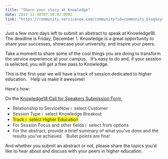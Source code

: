```yaml
---
title: "Share your story at Knowledge"
date: 2017-11-30T07:50:07.000Z
link: "https://community.servicenow.com/community?id=community_blog&sys_id=9a2d66e5dbd0dbc01dcaf3231f9619bd"
---
```

<p>Just a few more days left to submit an abstract to speak at Knowledge18. The deadline is Friday, December 1. Knowledge is a great opportunity to share your successes, showcase your university, and inspire your peers. </p><p></p><p>Take a moment to share some of the cool things you are doing to transform the service experience at your campus.   It's easy to do and, if your session is selected, you will get a free pass to Knowledge. </p><p></p><p>This is the first year we will have a track of session dedicated to higher education.   Help us make it awesome!</p><p></p><p>Here's how:</p><p>On the <a title="ww.servicenowevents.com/servicenowknowledge18/mycfp_paper_edit" href="https://www.servicenowevents.com/servicenowknowledge18/mycfp_paper_edit">Knowledge18 Call for Speakers Submission Form</a>,</p><ul><li><span style="font-weight: inherit; font-style: inherit; font-family: inherit; color: #303030;">Relationship to ServiceNow <span style="font-weight: inherit; font-style: inherit; font-family: Wingdings, serif, EmojiFont;">í </span> select Customer</span></li><li><span style="font-weight: inherit; font-style: inherit; font-family: inherit; color: #303030;">Session Type <span style="font-weight: inherit; font-style: inherit; font-family: Wingdings, serif, EmojiFont;">í </span> select Knowledge Breakout</span></li><li><span style="font-weight: inherit; font-style: inherit; font-family: inherit; color: #303030;"><span style="font-weight: inherit; font-style: inherit; font-family: inherit; background-color: yellow;">Track </span><span style="font-weight: inherit; font-style: inherit; font-family: Wingdings, serif, EmojiFont; background-color: yellow;">í </span><span style="font-weight: inherit; font-style: inherit; font-family: inherit; background-color: yellow;"> select Higher Education</span></span></li><li><span style="font-weight: inherit; font-style: inherit; font-family: inherit; color: #303030;">For Session Focus and other fields <span style="font-weight: inherit; font-style: inherit; font-family: Wingdings, serif, EmojiFont;">í </span> select from options</span></li><li><span style="font-weight: inherit; font-style: inherit; font-family: inherit; color: #303030;">For the abstract, provide a brief summary of what you've done and the results you've achieved.   Bullet points are fine!</span></li></ul><p></p><p>And whether you submit an abstract or not, please share the topics you'd like to hear about and discuss with your peers in higher education.</p>